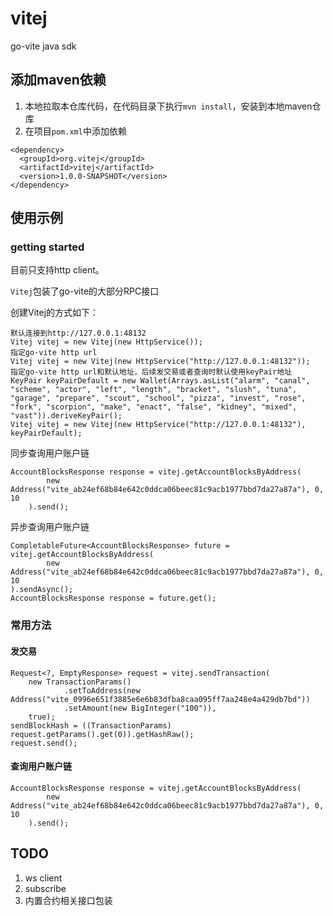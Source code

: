 # vitej
go-vite java sdk

## 添加maven依赖
1. 本地拉取本仓库代码，在代码目录下执行`mvn install`，安装到本地maven仓库
2. 在项目`pom.xml`中添加依赖
```
<dependency>
  <groupId>org.vitej</groupId>
  <artifactId>vitej</artifactId>
  <version>1.0.0-SNAPSHOT</version>
</dependency>
```

## 使用示例

### getting started
目前只支持http client。

`Vitej`包装了go-vite的大部分RPC接口

创建Vitej的方式如下：
```
默认连接到http://127.0.0.1:48132
Vitej vitej = new Vitej(new HttpService());
指定go-vite http url
Vitej vitej = new Vitej(new HttpService("http://127.0.0.1:48132"));
指定go-vite http url和默认地址，后续发交易或者查询时默认使用keyPair地址
KeyPair keyPairDefault = new Wallet(Arrays.asList("alarm", "canal", "scheme", "actor", "left", "length", "bracket", "slush", "tuna", "garage", "prepare", "scout", "school", "pizza", "invest", "rose", "fork", "scorpion", "make", "enact", "false", "kidney", "mixed", "vast")).deriveKeyPair();
Vitej vitej = new Vitej(new HttpService("http://127.0.0.1:48132"), keyPairDefault);
```

同步查询用户账户链
```
AccountBlocksResponse response = vitej.getAccountBlocksByAddress(
        new Address("vite_ab24ef68b84e642c0ddca06beec81c9acb1977bbd7da27a87a"), 0, 10
    ).send();
```
异步查询用户账户链
```
CompletableFuture<AccountBlocksResponse> future = vitej.getAccountBlocksByAddress(
        new Address("vite_ab24ef68b84e642c0ddca06beec81c9acb1977bbd7da27a87a"), 0, 10
).sendAsync();
AccountBlocksResponse response = future.get();
```

### 常用方法

#### 发交易

```
Request<?, EmptyResponse> request = vitej.sendTransaction(
    new TransactionParams()
            .setToAddress(new Address("vite_0996e651f3885e6e6b83dfba8caa095ff7aa248e4a429db7bd"))
            .setAmount(new BigInteger("100")),
    true);
sendBlockHash = ((TransactionParams) request.getParams().get(0)).getHashRaw();
request.send();
```

#### 查询用户账户链
```
AccountBlocksResponse response = vitej.getAccountBlocksByAddress(
        new Address("vite_ab24ef68b84e642c0ddca06beec81c9acb1977bbd7da27a87a"), 0, 10
    ).send();
```

## TODO
1. ws client
2. subscribe
3. 内置合约相关接口包装